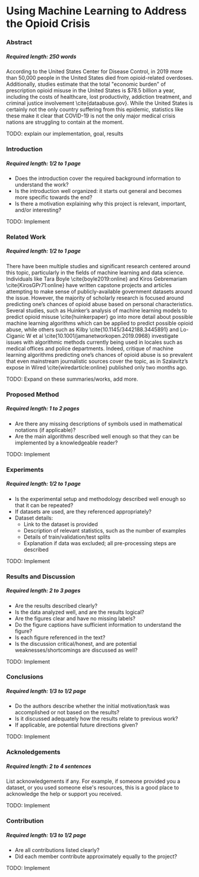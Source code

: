 # Using Machine Learning to Address the Opioid Crisis


### Abstract
##### Required length: 250 words

According to the United States Center for Disease Control, in 2019 more than 50,000 people in the United States died from opioid-related overdoses. Additionally, studies estimate that the total "economic burden" of prescription opioid misuse in the United States is $78.5 billion a year, including the costs of healthcare, lost productivity, addiction treatment, and criminal justice involvement \cite{dataabuse.gov}. While the United States is certainly not the only country suffering from this epidemic, statistics like these make it clear that COVID-19 is not the only major medical crisis nations are struggling to contain at the moment.

TODO: explain our implementation, goal, results



### Introduction
##### Required length: 1/2 to 1 page

- Does the introduction cover the required background information to understand the work?
- Is the introduction well organized: it starts out general and becomes more specific towards the end?
- Is there a motivation explaining why this project is relevant, important, and/or interesting?

TODO: Implement



### Related Work
##### Required length: 1/2 to 1 page


There have been multiple studies and significant research centered around this topic, particularly in the fields of machine learning and data science. Individuals like Tara Boyle \cite{boyle2019:online} and Kiros Gebremariam \cite{KirosGPr71:online} have written capstone projects and articles attempting to make sense of publicly-available government datasets around the issue. However, the majority of scholarly research is focused around predicting one’s chances of opioid abuse based on personal characteristics. Several studies, such as Huinker’s analysis of machine learning models to predict opioid misuse \cite{huinkerpaper} go into more detail about possible machine learning algorithms which can be applied to predict possible opioid abuse, while others such as Kilby \cite{10.1145/3442188.3445891} and Lo-Ciganic W et al \cite{10.1001/jamanetworkopen.2019.0968} investigate issues with algorithmic methods currently being used in locales such as medical offices and police departments. Indeed, critique of machine learning algorithms predicting one’s chances of opioid abuse is so prevalent that even mainstream journalistic sources cover the topic, as in Szalavitz’s expose in Wired \cite{wiredarticle:online} published only two months ago. 

TODO: Expand on these summaries/works, add more.



### Proposed Method
##### Required length: 1 to 2 pages

- Are there any missing descriptions of symbols used in mathematical notations (if applicable)?
- Are the main algorithms described well enough so that they can be implemented by a knowledgeable reader?

TODO: Implement


### Experiments
##### Required length: 1/2 to 1 page

- Is the experimental setup and methodology described well enough so that it can be repeated?
- If datasets are used, are they referenced appropriately?
- Dataset details:
  - Link to the dataset is provided
  - Description of relevant statistics, such as the number of examples
  - Details of train/validation/test splits
  - Explanation if data was excluded; all pre-processing steps are described

TODO: Implement


### Results and Discussion
##### Required length: 2 to 3 pages

- Are the results described clearly?
- Is the data analyzed well, and are the results logical?
- Are the figures clear and have no missing labels?
- Do the figure captions have sufficient information to understand the figure?
- Is each figure referenced in the text?
- Is the discussion critical/honest, and are potential weaknesses/shortcomings are discussed as well? 

TODO: Implement


### Conclusions
##### Required length: 1/3 to 1/2 page

- Do the authors describe whether the initial motivation/task was accomplished or not based on the results?
- Is it discussed adequately how the results relate to previous work?
- If applicable, are potential future directions given?

TODO: Implement

### Acknoledgements
##### Required length: 2 to 4 sentences
List acknowledgements if any. For example, if someone provided you a dataset, or
you used someone else's resources, this is a good place to acknowledge
the help or support you received.

TODO: Implement

### Contribution
##### Required length: 1/3 to 1/2 page

- Are all contributions listed clearly?
- Did each member contribute approximately equally to the project?

TODO: Implement
